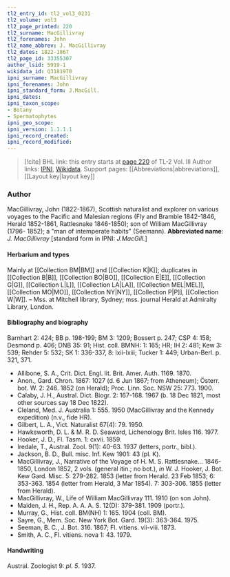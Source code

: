 ```yaml
---
tl2_entry_id: tl2_vol3_0231
tl2_volume: vol3
tl2_page_printed: 220
tl2_surname: MacGillivray
tl2_forenames: John
tl2_name_abbrev: J. MacGillivray
tl2_dates: 1822-1867
tl2_page_id: 33355307
author_lsid: 5919-1
wikidata_id: Q3181970
ipni_surname: MacGillivray
ipni_forenames: John
ipni_standard_form: J.MacGill.
ipni_dates: 
ipni_taxon_scope: 
- Botany
- Spermatophytes
ipni_geo_scope: 
ipni_version: 1.1.1.1
ipni_record_created: 
ipni_record_modified:
---
```


> [!cite] BHL link: this entry starts at [page 220](https://www.biodiversitylibrary.org/page/33355307) of TL-2 Vol. III
> Author links: [IPNI](https://www.ipni.org/a/5919-1), [Wikidata](https://www.wikidata.org/wiki/Q3181970). Support pages: [[Abbreviations|abbreviations]], [[Layout key|layout key]]

### Author

MacGillivray, John (1822-1867), Scottish naturalist and explorer on various voyages to the Pacific and Malesian regions (Fly and Bramble 1842-1846, Herald 1852-1861, Rattlesnake 1846-1850); son of William MacGillivray (1796- 1852); a "man of intemperate habits" (Seemann). 
**Abbreviated name**: *J. MacGillivray* \[standard form in IPNI: *J.MacGill.*\]

#### Herbarium and types

Mainly at [[Collection BM|BM]] and [[Collection K|K]]; duplicates in [[Collection B|B]], [[Collection BO|BO]], [[Collection E|E]], [[Collection G|G]], [[Collection L|L]], [[Collection LA|LA]], [[Collection MEL|MEL]], [[Collection MO|MO]], [[Collection NY|NY]], [[Collection P|P]], [[Collection W|W]]. – Mss. at Mitchell library, Sydney; mss. journal Herald at Admiralty Library, London.

#### Bibliography and biography

Barnhart 2: 424; BB p. 198-199; BM 3: 1209; Bossert p. 247; CSP 4: 158; Desmond p. 406; DNB 35: 91; Hist. coll. BMNH: 1: 165; HR; IH 2: 481; Kew 3: 539; Rehder 5: 532; SK 1: 336-337, 8: lxii-lxiii; Tucker 1: 449; Urban-Berl. p. 321, 371.
- Allibone, S. A., Crit. Dict. Engl. lit. Brit. Amer. Auth. 1169. 1870.
- Anon., Gard. Chron. 1867: 1027 (d. 6 Jun 1867; from Atheneum); Österr. bot. W. 2: 246. 1852 (on Herald); Proc. Linn. Soc. NSW 25: 773. 1900.
- Calaby, J. H., Austral. Dict. Biogr. 2: 167-168. 1967 (b. 18 Dec 1821, most other sources say 18 Dec 1822).
- Cleland, Med. J. Australia 1: 555. 1950 (MacGillivray and the Kennedy expedition) (n.v., fide HR).
- Gilbert, L. A., Vict. Naturalist 67(4): 79. 1950.
- Hawksworth, D. L. & M. R. D. Seaward, Lichenology Brit. Isles 116. 1977.
- Hooker, J. D., Fl. Tasm. 1: cxvii. 1859.
- Iredale, T., Austral. Zool. 9(1): 40-63. 1937 (letters, portr., bibl.).
- Jackson, B. D., Bull. misc. Inf. Kew 1901: 43 (pl. K).
- MacGillivray, J., Narrative of the Voyage of H. M. S. Rattlesnake... 1846-1850, London 1852, 2 vols. (general itin.; no bot.), *in* W. J. Hooker, J. Bot. Kew Gard. Misc. 5: 279-282. 1853 (letter from Herald. 23 Feb 1853; 6: 353-363. 1854 (letter from Herald, 3 Mar 1854). 7: 303-306. 1855 (letter from Herald).
- MacGillivray, W., Life of William MacGillivray 111. 1910 (on son John).
- Maiden, J. H., Rep. A. A. A. S. 12(D): 379-381. 1909 (portr.).
- Murray, G., Hist. coll. BM(NH) 1: 165. 1904 (coll. BM).
- Sayre, G., Mem. Soc. New York Bot. Gard. 19(3): 363-364. 1975.
- Seeman, B. C., J. Bot. 316. 1867; Fl. vitiens. vii-viii. 1873.
- Smith, A. C., Fl. vitiens. nova 1: 43. 1979.

#### Handwriting

Austral. Zoologist 9: *pl. 5*. 1937.

